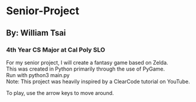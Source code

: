 # Senior-Project
## By: William Tsai

### 4th Year CS Major at Cal Poly SLO

<p>For my senior project, I will create a fantasy game based on Zelda.<br>
This was created in Python primarily through the use of PyGame.<br>
Run with python3 main.py<br>
Note: This project was heavily inspired by a ClearCode tutorial on YouTube.</p>

<p>To play, use the arrow keys to move around.</p>